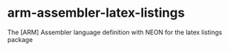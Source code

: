 arm-assembler-latex-listings
============================

The [ARM] Assembler language definition with NEON for the latex listings package
